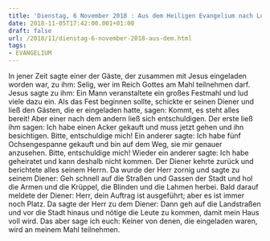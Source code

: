 ```yaml
---
title: 'Dienstag, 6 November 2018 : Aus dem Heiligen Evangelium nach Lukas - Lk 14,15-24.'
date: 2018-11-05T17:42:00.001+01:00
draft: false
url: /2018/11/dienstag-6-november-2018-aus-dem.html
tags: 
- EVANGELIUM
---
```


In jener Zeit sagte einer der Gäste, der zusammen mit Jesus eingeladen worden war, zu ihm: Selig, wer im Reich Gottes am Mahl teilnehmen darf. Jesus sagte zu ihm: Ein Mann veranstaltete ein großes Festmahl und lud viele dazu ein. Als das Fest beginnen sollte, schickte er seinen Diener und ließ den Gästen, die er eingeladen hatte, sagen: Kommt, es steht alles bereit! Aber einer nach dem andern ließ sich entschuldigen. Der erste ließ ihm sagen: Ich habe einen Acker gekauft und muss jetzt gehen und ihn besichtigen. Bitte, entschuldige mich! Ein anderer sagte: Ich habe fünf Ochsengespanne gekauft und bin auf dem Weg, sie mir genauer anzusehen. Bitte, entschuldige mich! Wieder ein anderer sagte: Ich habe geheiratet und kann deshalb nicht kommen. Der Diener kehrte zurück und berichtete alles seinem Herrn. Da wurde der Herr zornig und sagte zu seinem Diener: Geh schnell auf die Straßen und Gassen der Stadt und hol die Armen und die Krüppel, die Blinden und die Lahmen herbei. Bald darauf meldete der Diener: Herr, dein Auftrag ist ausgeführt; aber es ist immer noch Platz. Da sagte der Herr zu dem Diener: Dann geh auf die Landstraßen und vor die Stadt hinaus und nötige die Leute zu kommen, damit mein Haus voll wird. Das aber sage ich euch: Keiner von denen, die eingeladen waren, wird an meinem Mahl teilnehmen.